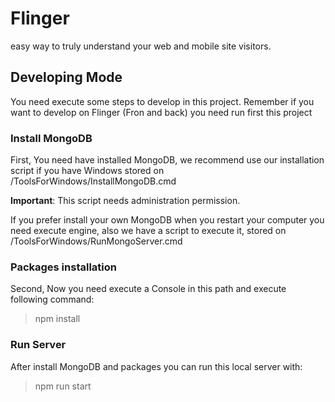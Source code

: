 # Flinger
easy way to truly understand your web and mobile site visitors. 

## Developing Mode
You need execute some steps to develop in this project. Remember if you want to develop on Flinger (Fron and back) you need run first this project

### Install MongoDB

First, You need have installed MongoDB, we recommend use our installation script if you have Windows stored on /ToolsForWindows/InstallMongoDB.cmd

**Important**: This script needs administration permission.

If you prefer install your own MongoDB when you restart your computer you need execute engine, also we have a script to execute it, stored on /ToolsForWindows/RunMongoServer.cmd

### Packages installation

Second, Now you need execute a Console in this path and execute following command:

> npm install

### Run Server

After install MongoDB and packages you can run this local server with:

> npm run start